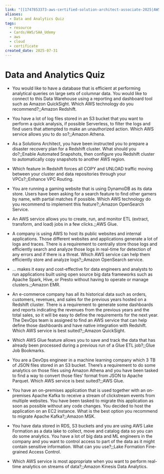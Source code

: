 ```yaml
---
link: "[[1747853373-aws-certified-solution-architect-associate-2025|AWS Certified Solution Architect Associate 2025]]"
aliases:
  - Data and Analytics Quiz
tags:
  - resource
  - Cards/AWS/SAA_Udemy
  - aws
  - cloud
  - certificate
created_date: 2025-07-31
---
```

# Data and Analytics Quiz
- You would like to have a database that is efficient at performing analytical queries on large sets of columnar data. You would like to connect to this Data Warehouse using a reporting and dashboard tool such as Amazon QuickSight. Which AWS technology do you recommend?;;Amazon Redshift.
<!--SR:!2025-08-17,12,270-->
- You have a lot of log files stored in an S3 bucket that you want to perform a quick analysis, if possible Serverless, to filter the logs and find users that attempted to make an unauthorized action. Which AWS service allows you to do so?;;Amazon Athena.
<!--SR:!2025-08-07,2,230-->
- As a Solutions Architect, you have been instructed you to prepare a disaster recovery plan for a Redshift cluster. What should you do?;;Enable Automated Snapshots, then configure you Redshift cluster to automatically copy snapshots to another AWS region.
<!--SR:!2025-08-12,7,250-->
- Which feature in Redshift forces all COPY and UNLOAD traffic moving between your cluster and data repositories through your VPCs?;;Enhance VPC Routing.
<!--SR:!2025-08-15,10,270-->
- You are running a gaming website that is using DynamoDB as its data store. Users have been asking for a search feature to find other gamers by name, with partial matches if possible. Which AWS technology do you recommend to implement this feature?;;Amazon OpenSearch Service.
<!--SR:!2025-08-17,12,270-->
- An AWS service allows you to create, run, and monitor ETL (extract, transform, and load) jobs in a few clicks.;;AWS Glue.
<!--SR:!2025-08-20,15,290-->
- A company is using AWS to host its public websites and internal applications. Those different websites and applications generate a lot of logs and traces. There is a requirement to centrally store those logs and efficiently search and analyze those logs in real-time for detection of any errors and if there is a threat. Which AWS service can help them efficiently store and analyze logs?;;Amazon OpenSearch service.
<!--SR:!2025-08-08,3,230-->
- ... makes it easy and cost-effective for data engineers and analysts to run applications built using open source big data frameworks such as Apache Spark, Hive, or Presto without having to operate or manage clusters.;;Amazon EMR.
<!--SR:!2025-08-14,9,250-->
- An e-commerce company has all its historical data such as orders, customers, revenues, and sales for the previous years hosted on a Redshift cluster. There is a requirement to generate some dashboards and reports indicating the revenues from the previous years and the total sales, so it will be easy to define the requirements for the next year. The DevOps team is assigned to find an AWS service that can help define those dashboards and have native integration with Redshift. Which AWS service is best suited?;;Amazon QuickSight.
<!--SR:!2025-08-15,10,270-->
- Which AWS Glue feature allows you to save and track the data that has already been processed during a previous run of a Glue ETL job?;;Glue Job Bookmarks.
<!--SR:!2025-08-16,11,270-->
- You are a DevOps engineer in a machine learning company which 3 TB of JSON files stored in an S3 bucket. There’s a requirement to do some analytics on those files using Amazon Athena and you have been tasked to find a way to convert those files’ format from JSON to Apache Parquet. Which AWS service is best suited?;;AWS Glue.
<!--SR:!2025-08-19,14,290-->
- You have an on-premises application that is used together with an on-premises Apache Kafka to receive a stream of clickstream events from multiple websites. You have been tasked to migrate this application as soon as possible without any code changes. You decided to host the application on an EC2 instance. What is the best option you recommend to migrate Apache Kafka?;;Amazon MSK.
<!--SR:!2025-08-16,11,270-->
- You have data stored in RDS, S3 buckets and you are using AWS Lake Formation as a data lake to collect, move and catalog data so you can do some analytics. You have a lot of big data and ML engineers in the company and you want to control access to part of the data as it might contain sensitive information. What can you use?;;Lake Formation Fine-grained Access Control.
<!--SR:!2025-08-16,11,270-->
- Which AWS service is most appropriate when you want to perform real-time analytics on streams of data?;;Amazon Kinesis Data Analytics.
<!--SR:!2025-08-07,2,230-->





